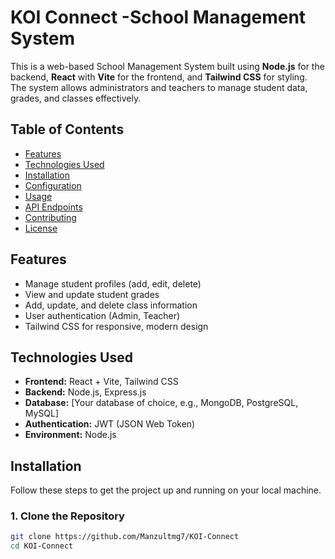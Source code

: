 # KOI Connect -School Management System

This is a web-based School Management System built using **Node.js** for the backend, **React** with **Vite** for the frontend, and **Tailwind CSS** for styling. The system allows administrators and teachers to manage student data, grades, and classes effectively.

## Table of Contents

- [Features](#features)
- [Technologies Used](#technologies-used)
- [Installation](#installation)
- [Configuration](#configuration)
- [Usage](#usage)
- [API Endpoints](#api-endpoints)
- [Contributing](#contributing)
- [License](#license)

## Features

- Manage student profiles (add, edit, delete)
- View and update student grades
- Add, update, and delete class information
- User authentication (Admin, Teacher)
- Tailwind CSS for responsive, modern design

## Technologies Used

- **Frontend:** React + Vite, Tailwind CSS
- **Backend:** Node.js, Express.js
- **Database:** [Your database of choice, e.g., MongoDB, PostgreSQL, MySQL]
- **Authentication:** JWT (JSON Web Token)
- **Environment:** Node.js

## Installation

Follow these steps to get the project up and running on your local machine.

### 1. Clone the Repository

```bash
git clone https://github.com/Manzultmg7/KOI-Connect
cd KOI-Connect
